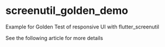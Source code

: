 # screenutil_golden_demo

Example for Golden Test of responsive UI with flutter_screenutil

See the following article for more details
